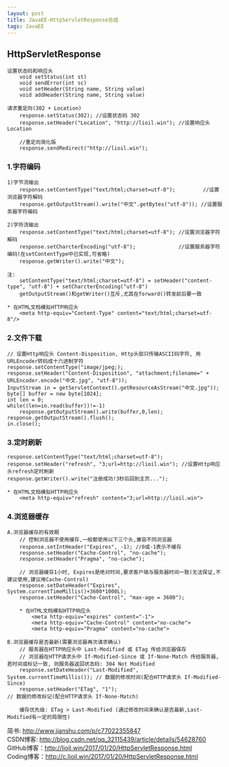 ```yaml
---
layout: post
title: JavaEE-HttpServletResponse总结
tags: JavaEE
---
```

## HttpServletResponse
	设置状态码和响应头
		void setStatus(int st)
		void sendError(int sc)
		void setHeader(String name, String value)	
		void addHeader(String name, String value)
	
	请求重定向(302 + Location)
		response.setStatus(302); //设置状态码 302				
		response.setHeader("Location", "http://lioil.win"); //设置响应头 Location
		
		//重定向简化版
		response.sendRedirect("http://lioil.win");

### 1.字符编码
	1)字节流输出		
		response.setContentType("text/html;charset=utf-8");         //设置浏览器字符解码
		response.getOutputStream().write("中文".getBytes("utf-8")); //设置服务器字符编码
	
	2)字符流输出	
		response.setContentType("text/html;charset=utf-8"); //设置浏览器字符解码
		response.setCharcterEncoding("utf-8");              //设置服务器字符编码(在setContentType中已实现,可省略)
		response.getWriter().write("中文");
		
	注: 
		setContentType("text/html;charset=utf-8") = setHeader("content-type", "utf-8") + setCharcterEncoding("utf-8")
		getOutputStream()和getWriter()互斥,尤其在forward()转发前后要一致
	
	* 在HTML文档模拟HTTP响应头
		<meta http-equiv="Content-Type" content="text/html;charset=utf-8"/>
	
### 2.文件下载
	// 设置Http响应头 Content-Disposition, Http头部只传输ASCII码字符, 用URLEncoder转码成十六进制字符
	response.setContentType("image/jpeg;);
	response.setHeader("Content-Disposition", "attachment;filename=" + URLEncoder.encode("中文.jpg", "utf-8"));
	InputStream in = getServletContext().getResourceAsStream("中文.jpg"));
	byte[] buffer = new byte[1024];
	int len = 0;
	while((len=in.read(buffer))!=-1)
		response.getOutputStream().write(buffer,0,len);
	response.getOutputStream().flush();
	in.close();
	
### 3.定时刷新
	response.setContentType("text/html;charset=utf-8");
	response.setHeader("refresh", "3;url=http://lioil.win"); //设置Http响应头refresh定时刷新
	response.getWriter().write("注册成功!3秒后回到主页...");
	
	* 在HTML文档模拟HTTP响应头
		<meta http-equiv="refresh" content="3;url=http://lioil.win">
	
### 4.浏览器缓存
	A.浏览器缓存的有效期
		// 控制浏览器不使用缓存,一般都使用以下三个头,兼容不同浏览器
		response.setIntHeader("Expires", -1); //0或-1表示不缓存
		response.setHeader("Cache-Control", "no-cache");
		response.setHeader("Pragma", "no-cache");
		 
		// 浏览器缓存1小时, Expires是绝对时间,要求客户端与服务器时间一致(无法保证,不建议使用,建议用Cache-Control)
		response.setDateHeader("Expires", System.currentTimeMillis()+3600*1000L);
		response.setHeader("Cache-Control", "max-age = 3600");
		
		* 在HTML文档模拟HTTP响应头
			<meta http-equiv="expires" content="-1">
			<meta http-equiv="Cache-Control" content="no-cache">
			<meta http-equiv="Pragma" content="no-cache">
		
	B.浏览器缓存是否最新(需要浏览器再次请求确认)
		// 服务器在HTTP响应头中 Last-Modified 或 ETag 传给浏览器保存
		// 浏览器在HTTP请求头中 If-Modified-Since 或 If-None-Match 传给服务器, 若时间或标记一致, 则服务器返回状态码: 304 Not Modified   
		response.setDateHeader("Last-Modified", System.currentTimeMillis()); // 数据的修改时间(配合HTTP请求头 If-Modified-Since) 
		response.setHeader("ETag", "1");                                     // 数据的修改标记(配合HTTP请求头 If-None-Match)
		
		缓存优先级: ETag > Last-Modified (通过修改时间来确认是否最新,Last-Modified有一定的局限性)
		
简书: http://www.jianshu.com/p/c77022355847   
CSDN博客: http://blog.csdn.net/qq_32115439/article/details/54628760   
GitHub博客：http://lioil.win/2017/01/20/HttpServletResponse.html  
Coding博客：http://c.lioil.win/2017/01/20/HttpServletResponse.html   